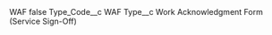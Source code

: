 <?xml version="1.0" encoding="UTF-8"?>
<CustomMetadata xmlns="http://soap.sforce.com/2006/04/metadata" xmlns:xsi="http://www.w3.org/2001/XMLSchema-instance" xmlns:xsd="http://www.w3.org/2001/XMLSchema">
    <label>WAF</label>
    <protected>false</protected>
    <values>
        <field>Type_Code__c</field>
        <value xsi:type="xsd:string">WAF</value>
    </values>
    <values>
        <field>Type__c</field>
        <value xsi:type="xsd:string">Work Acknowledgment Form (Service Sign-Off)</value>
    </values>
</CustomMetadata>
